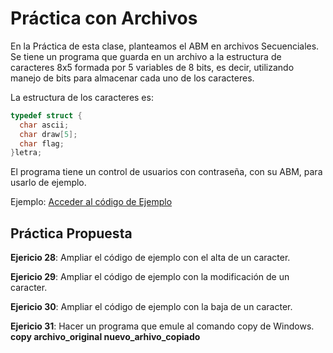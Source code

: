 # Práctica con Archivos

En la Práctica de esta clase, planteamos el ABM en archivos Secuenciales.
Se tiene un programa que guarda en un archivo a la estructura de caracteres 8x5 formada por 5 variables de 8 bits, es decir, utilizando manejo de bits para almacenar cada uno de los caracteres.

La estructura de los caracteres es:
```c
typedef struct {
  char ascii;
  char draw[5];
  char flag;
}letra;

```
El programa tiene un control de usuarios con contraseña, con su ABM, para usarlo de ejemplo.

Ejemplo: [Acceder al código de Ejemplo](https://github.com/DamRCorba/Informatica2/tree/master/Clase10/Ejemplo/usuarios)


## Práctica Propuesta

__Ejericio 28__: Ampliar el código de ejemplo con el alta de un caracter.

__Ejericio 29__: Ampliar el código de ejemplo con la modificación de un caracter.

__Ejericio 30__: Ampliar el código de ejemplo con la baja de un caracter.

__Ejericio 31__: Hacer un programa que emule al comando copy de Windows. __copy archivo_original nuevo_arhivo_copiado__
